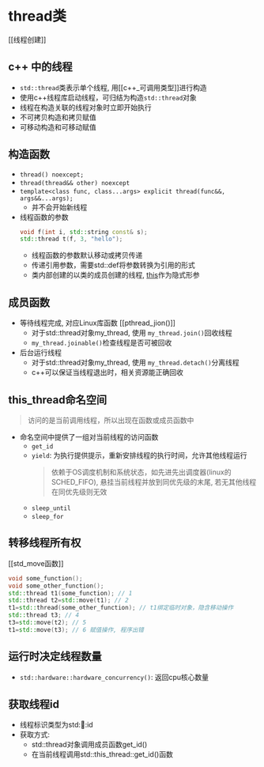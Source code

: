 # thread类

[[线程创建]]

## c++ 中的线程

- `std::thread`类表示单个线程, 用[[c++_可调用类型]]进行构造
- 使用c++线程库启动线程，可归结为构造`std::thread`对象
- 线程在构造关联的线程对象时立即开始执行
- 不可拷贝构造和拷贝赋值
- 可移动构造和可移动赋值  

## 构造函数

- `thread() noexcept;`
- `thread(thread&& other) noexcept`
- `template<class func, class...args> explicit thread(func&&, args&&...args);`
  - 并不会开始新线程
- 线程函数的参数 
  ```c++
  void f(int i, std::string const& s);
  std::thread t(f, 3, "hello");
  ```
  - 线程函数的参数默认移动或拷贝传递
  - 传递引用参数，需要std::def将参数转换为引用的形式
  - 类内部创建的以类的成员创建的线程, [this](c++_structure_this.md)作为隐式形参
   
## 成员函数   
- 等待线程完成, 对应Linux库函数 [[pthread_jion()]]
  - 对于std::thread对象my_thread, 使用 `my_thread.join()`回收线程
  - `my_thread.joinable()`检查线程是否可被回收
- 后台运行线程
  - 对于std::thread对象my_thread, 使用 `my_thread.detach()`分离线程
  - c++可以保证当线程退出时，相关资源能正确回收
  
## this_thread命名空间  

> 访问的是当前调用线程，所以出现在函数或成员函数中 

- 命名空间中提供了一组对当前线程的访问函数
  - `get_id`
  - `yield`: 为执行提供提示，重新安排线程的执行时间，允许其他线程运行
    > 依赖于OS调度机制和系统状态，如先进先出调度器(linux的SCHED_FIFO), 悬挂当前线程并放到同优先级的末尾, 若无其他线程在同优先级则无效
  - `sleep_until`
  - `sleep_for`
  

## 转移线程所有权

[[std_move函数]]

```c++
void some_function();
void some_other_function();
std::thread t1(some_function); // 1
std::thread t2=std::move(t1); // 2
t1=std::thread(some_other_function); // t1绑定临时对象，隐含移动操作
std::thread t3; // 4
t3=std::move(t2); // 5
t1=std::move(t3); // 6 赋值操作, 程序出错
```

## 运行时决定线程数量

- `std::hardware::hardware_concurrency()`: 返回cpu核心数量

## 获取线程id

- 线程标识类型为std::thread::id
- 获取方式: 
  - std::thread对象调用成员函数get_id()
  - 在当前线程调用std::this_thread::get_id()函数
  